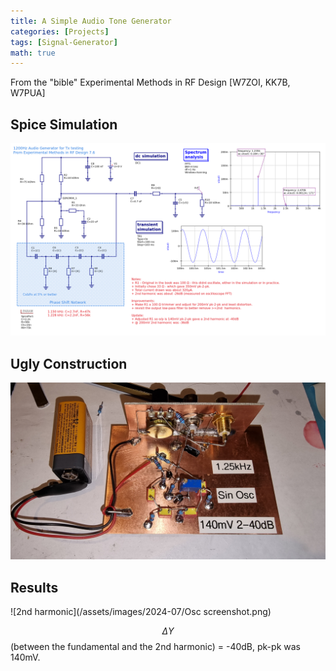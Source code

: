 ```yaml
---
title: A Simple Audio Tone Generator
categories: [Projects]
tags: [Signal-Generator]
math: true
---
```


From the "bible" Experimental Methods in RF Design [W7ZOI, KK7B, W7PUA]

## Spice Simulation

![spice simulation](/assets/images/2024-07/D20240710_1_2KHz_Sin_Osc_spice.png)

## Ugly Construction

![ugly build](/assets/images/2024-07/20240712_152615.jpg)

## Results

![2nd harmonic](/assets/images/2024-07/Osc screenshot.png)

$$\Delta{}Y$$ (between the fundamental and the 2nd harmonic) = -40dB, pk-pk was 140mV.

